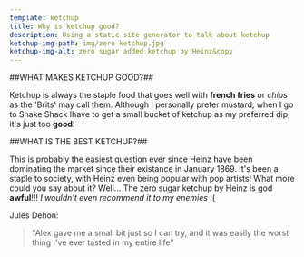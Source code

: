 ```yaml
---
template: ketchup
title: Why is ketchup good?
description: Using a static site generator to talk about ketchup
ketchup-img-path: img/zero-ketchup.jpg
ketchup-img-alt: zero sugar added ketchup by Heinz&copy
---
```

##WHAT MAKES KETCHUP GOOD?##

Ketchup is always the staple food that goes well with **french fries** or _chips_ as the 'Brits' may call them. Although I personally prefer mustard, when I go to Shake Shack Ihave to get a small bucket of ketchup as my preferred dip, it's just too **good**!

##WHAT IS THE BEST KETCHUP?##

This is probably the easiest question ever since Heinz have been dominating the market since their existance in January 1869. It's been a staple to society, with Heinz even being popular with pop artists! What more could you say about it? Well... The zero sugar ketchup by Heinz is god **awful**!!! _I wouldn't even recommend it to my enemies_ :(

Jules Dehon:
> "Alex gave me a small bit just so I can try, and it was easily the worst thing I've ever tasted in my entire life"
